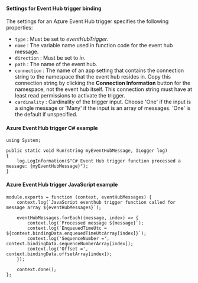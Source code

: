 #### Settings for Event Hub trigger binding

The settings for an Azure Event Hub trigger specifies the following properties:

- `type` : Must be set to *eventHubTrigger*.
- `name` : The variable name used in function code for the event hub message. 
- `direction` : Must be set to *in*. 
- `path` : The name of the event hub.
- `connection` : The name of an app setting that contains the connection string to the namespace that the event hub resides in. Copy this connection string by clicking the **Connection Information** button for the namespace, not the event hub itself.  This connection string must have at least read permissions to activate the trigger.
- `cardinality` : Cardinality of the trigger input. Choose 'One' if the input is a single message or 'Many' if the input is an array of messages. 'One' is the default if unspecified.

#### Azure Event Hub trigger C# example
 
	using System;
	
	public static void Run(string myEventHubMessage, ILogger log)
	{
	    log.LogInformation($"C# Event Hub trigger function processed a message: {myEventHubMessage}");
	}

#### Azure Event Hub trigger JavaScript example

	module.exports = function (context, eventHubMessages) {
		context.log(`JavaScript eventhub trigger function called for message array ${eventHubMessages}`);
		
		eventHubMessages.forEach((message, index) => {
			context.log(`Processed message ${message}`);
            context.log(`EnqueuedTimeUtc = ${context.bindingData.enqueuedTimeUtcArray[index]}`);
            context.log('SequenceNumber =', context.bindingData.sequenceNumberArray[index]);
            context.log('Offset =', context.bindingData.offsetArray[index]);
		});

		context.done();
	};
